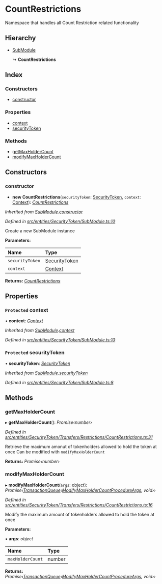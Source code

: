 # CountRestrictions

Namespace that handles all Count Restriction related functionality

## Hierarchy

* [SubModule](_entities_securitytoken_submodule_.submodule.md)

  ↳ **CountRestrictions**

## Index

### Constructors

* [constructor](_entities_securitytoken_transfers_restrictions_countrestrictions_.countrestrictions.md#constructor)

### Properties

* [context](_entities_securitytoken_transfers_restrictions_countrestrictions_.countrestrictions.md#protected-context)
* [securityToken](_entities_securitytoken_transfers_restrictions_countrestrictions_.countrestrictions.md#protected-securitytoken)

### Methods

* [getMaxHolderCount](_entities_securitytoken_transfers_restrictions_countrestrictions_.countrestrictions.md#getmaxholdercount)
* [modifyMaxHolderCount](_entities_securitytoken_transfers_restrictions_countrestrictions_.countrestrictions.md#modifymaxholdercount)

## Constructors

### constructor

+ **new CountRestrictions**\(`securityToken`: [SecurityToken](_entities_securitytoken_securitytoken_.securitytoken.md), `context`: [Context](_context_.context.md)\): [_CountRestrictions_](_entities_securitytoken_transfers_restrictions_countrestrictions_.countrestrictions.md)

_Inherited from_ [_SubModule_](_entities_securitytoken_submodule_.submodule.md)_._[_constructor_](_entities_securitytoken_submodule_.submodule.md#constructor)

_Defined in_ [_src/entities/SecurityToken/SubModule.ts:10_](https://github.com/PolymathNetwork/polymath-sdk/blob/e8bbc1e/src/entities/SecurityToken/SubModule.ts#L10)

Create a new SubModule instance

**Parameters:**

| Name | Type |
| :--- | :--- |
| `securityToken` | [SecurityToken](_entities_securitytoken_securitytoken_.securitytoken.md) |
| `context` | [Context](_context_.context.md) |

**Returns:** [_CountRestrictions_](_entities_securitytoken_transfers_restrictions_countrestrictions_.countrestrictions.md)

## Properties

### `Protected` context

• **context**: [_Context_](_context_.context.md)

_Inherited from_ [_SubModule_](_entities_securitytoken_submodule_.submodule.md)_._[_context_](_entities_securitytoken_submodule_.submodule.md#protected-context)

_Defined in_ [_src/entities/SecurityToken/SubModule.ts:10_](https://github.com/PolymathNetwork/polymath-sdk/blob/e8bbc1e/src/entities/SecurityToken/SubModule.ts#L10)

### `Protected` securityToken

• **securityToken**: [_SecurityToken_](_entities_securitytoken_securitytoken_.securitytoken.md)

_Inherited from_ [_SubModule_](_entities_securitytoken_submodule_.submodule.md)_._[_securityToken_](_entities_securitytoken_submodule_.submodule.md#protected-securitytoken)

_Defined in_ [_src/entities/SecurityToken/SubModule.ts:8_](https://github.com/PolymathNetwork/polymath-sdk/blob/e8bbc1e/src/entities/SecurityToken/SubModule.ts#L8)

## Methods

### getMaxHolderCount

▸ **getMaxHolderCount**\(\): _Promise‹number›_

_Defined in_ [_src/entities/SecurityToken/Transfers/Restrictions/CountRestrictions.ts:31_](https://github.com/PolymathNetwork/polymath-sdk/blob/e8bbc1e/src/entities/SecurityToken/Transfers/Restrictions/CountRestrictions.ts#L31)

Retrieve the maximum amonut of tokenholders allowed to hold the token at once Can be modified with `modifyMaxHolderCount`

**Returns:** _Promise‹number›_

### modifyMaxHolderCount

▸ **modifyMaxHolderCount**\(`args`: object\): _Promise‹_[_TransactionQueue_](_entities_transactionqueue_.transactionqueue.md)_‹_[_ModifyMaxHolderCountProcedureArgs_](../interfaces/_types_index_.modifymaxholdercountprocedureargs.md)_, void››_

_Defined in_ [_src/entities/SecurityToken/Transfers/Restrictions/CountRestrictions.ts:16_](https://github.com/PolymathNetwork/polymath-sdk/blob/e8bbc1e/src/entities/SecurityToken/Transfers/Restrictions/CountRestrictions.ts#L16)

Modify the maximum amount of tokenholders allowed to hold the token at once

**Parameters:**

▪ **args**: _object_

| Name | Type |
| :--- | :--- |
| `maxHolderCount` | number |

**Returns:** _Promise‹_[_TransactionQueue_](_entities_transactionqueue_.transactionqueue.md)_‹_[_ModifyMaxHolderCountProcedureArgs_](../interfaces/_types_index_.modifymaxholdercountprocedureargs.md)_, void››_

